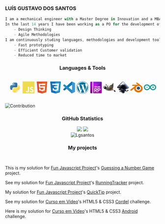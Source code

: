 ### LUÍS GUSTAVO DOS SANTOS
```dart
I am a mechanical engineer with a Master Degree in Innovation and a MBA.
In the last 14 years I have been working as a PO for the development of new services and processes using:
    - Design Thinking
    - Agile Methodologies
I am continuously studing languages, methodologies and development tools for:
    - Fast prototyping
    - Efficient Customer validation
    - Reduced time to market
```
<h3 align="center" height="20" >Languages & Tools</h3>
				 
<div style="display: inline_block;" align="center"><br>
	<img align="center" alt="Python" height="40" width="40" src="https://raw.githubusercontent.com/devicons/devicon/master/icons/python/python-original.svg">
	<img align="center" alt="Javascript" height="40" width="40" src="https://raw.githubusercontent.com/devicons/devicon/master/icons/javascript/javascript-plain.svg">
	<img align="center" alt="HTML5" height="40" width="40" src="https://raw.githubusercontent.com/devicons/devicon/master/icons/html5/html5-original.svg">
	<img align="center" alt="CSS3" height="40" width="40" src="https://raw.githubusercontent.com/devicons/devicon/master/icons/css3/css3-original.svg">
	<img align="center" alt="Visual Studio Code" height="40" width="40" src="https://raw.githubusercontent.com/devicons/devicon/master/icons/vscode/vscode-original.svg">
	<img align="center" alt="WordPress" height="40" width="40" src="https://raw.githubusercontent.com/Lgsantos/HTML5_e_CSS3/main/images/logo_wordpress.svg">
	<img align="center" alt="Axure RP 8" height="40" width="40" src="https://github.com/Lgsantos/HTML5_e_CSS3/blob/401c861b7274baae5bcbc2d6a2b407a148e66bac/images/axure-rp-pro.png">
	<img align="center" alt="Gimp" height="40" width="40" src="https://raw.githubusercontent.com/devicons/devicon/master/icons/gimp/gimp-original.svg">
	<img align="center" alt="Inkscape" height="40" width="40" src="https://raw.githubusercontent.com/devicons/devicon/master/icons/inkscape/inkscape-original.svg">
	<img align="center" alt="Blender" height="40" width="40" src="https://raw.githubusercontent.com/devicons/devicon/master/icons/blender/blender-original.svg">
	<img align="center" alt="Arduino" height="40" width="40" src="https://raw.githubusercontent.com/devicons/devicon/master/icons/arduino/arduino-original.svg">
</div><br> 

![Contribution](https://activity-graph.herokuapp.com/graph?username=Lgsantos&theme=xcode&hide_border=true&area=true)

<h3 align="center" height="20" >GitHub Statistics</h3>

<div align="center">
    <img height="160em" src="https://github-readme-stats.vercel.app/api?username=Lgsantos&theme=dark&show_icons=true"/>
    <img height="160em" src="https://github-readme-stats.vercel.app/api/top-langs/?username=Lgsantos&layout=compact&langs_count=7&theme=dark   "/>
</div>
<div align="center">
        <img height="200" width="750" src="https://github-readme-streak-stats.herokuapp.com/?user=Lgsantos&theme=dark" alt="Lgsantos" />
</div>

<h3 align="center" height="20" >My projects</h3><br>
<p>This is my solution for <a href="https://fun-javascript-projects.com/">Fun Javascript Project</a>'s <a href="https://lgsantos.github.io/NumberGuessing/", target="_blanked">Guessing a Number Game</a> project.</p>
<p>See my solution for <a href="https://fun-javascript-projects.com/">Fun Javascript Project</a>'s <a href="https://lgsantos.github.io/RunningTracker/", target="_blanked">RunningTracker</a> project.</p>
<p>My solution for <a href="https://fun-javascript-projects.com/">Fun Javascript Project</a>'s <a href="https://lgsantos.github.io/QuickTip/", target="_blanked">QuickTip</a> project.</p>
<p>See my solution for <a href="https://www.cursoemvideo.com/">Curso em Vídeo</a>'s HTML5 & CSS3 <a href="https://lgsantos.github.io/Cordel/", target="_blanked">Cordel</a> challenge.</p>
<p>Here is my solution for <a href="https://www.cursoemvideo.com/">Curso em Vídeo</a>'s HTML5 & CSS3 <a href="https://lgsantos.github.io/Android/", target="_blanked">Android</a> challenge.</p>
<!--
**Lgsantos/lgsantos** is a ✨ _special_ ✨ repository because its `README.md` (this file) appears on your GitHub profile.

Here are some ideas to get you started:

- 🔭 I’m currently working on ...
- 🌱 I’m currently learning ...
- 👯 I’m looking to collaborate on ...
- 🤔 I’m looking for help with ...
- 💬 Ask me about ...
- 📫 How to reach me: ...
- 😄 Pronouns: ...
- ⚡ Fun fact: ...
-->
